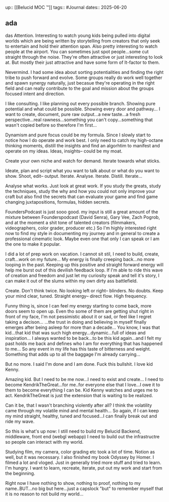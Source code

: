 up:: [[Belucid MOC ™]]
tags:: #Journal 
dates:: 2025-06-20

## ada
das
Attention.
Interesting to watch young kids being pulled into digital worlds which are being written by storytelling from creators that only seek to entertain and hold their attention span.
Also pretty interesting to watch people at the airport. 
You can sometimes just spot people...some cut straight through the noise.
They're often attractive or just interesting to look at.
But mostly their just attractive and have some form of It-factor to them.

Nevermind.
I had some idea about sorting potentialities and finding the right tribe to push forward and evolve.
Some groups really do work well together and spawn synergy naturally, just becasue they're operating in the right field and can really contribute to the goal and mission about the groups focused intent and direction.

I like consulting. I like planning out every possible branch. Showing pure potential and what could be possible.
Showing every door and pathway... 
I want to create, document, pure raw output...a new taste...a fresh perspective...real rawness...something you can't copy...something that wasn't copied before so therefore I'm first...

Dynamism and pure focus could be my formula.
Since I slowly start to notice how I do operate and work best.
I only need to catch my high-octane thinking moments, distill the insights and find an algorhtim to manifest and operate on my ideas.
Ideas, insights– could be my moat. 

Create your own niche and watch for demand.
Iterate towards what sticks.

Ideate, plan and script what you want to talk about or what do you want to show.
Shoot, edit– output.
Iterate. Analyse. Iterate. Distill. Iterate...

Analyse what works.
Just look at great work.
If you study the greats, study the techniques, study the why and how you could not only improve your craft but also find the secrets that can evaluate your game and find game changing juxtapositions, formulas, hidden secrets.

FoundersPodcast is just sooo good.
my input is still a great amount of the mixture between Founderspodcast (David Senra), Gary Vee, Zach Pogrob, and at the moment a shit tone of talented creators (filmmakers, videographers, color grader, producer etc.)
So I'm highly interested right now to find my style in documenting my journey and in general to create a professional cinematic look.
Maybe even one that only I can speak or I am the one to make it popular.

I did a lot of prep work on vacation.
I cannot sit stil, I need to build, create, craft...work on my future...
My energy is finally creeping back...no more looping in the past.
Keeping up this positive and straight forward energy will help me burst out of this devilish feedback loop.
If I'm able to ride this wave of creation and freedom and just let my curiosity speak and tell it's story, I can make it out of the slums within my own dirty ass battlefield.

Create.
Don't think twice.
No looking left or right– blinders.
No doubts. 
Keep your mind clear, tuned.
Straight energy– direct flow. 
High frequency.

Funny thing is, since I can feel my energy starting to come back, more doors seem to open up.
Even tho some of them are getting shut right in front of my face, I'm not pessimistic about it or sad, or feel like I regret taking a decison...
...the trust in doing and believing in myself finally emerges after being asleep for more than a decade...
You know, I was that kid...that kid that was such high energy...dynamic...full of ideas and inspiration...
I always wanted to be back...to be this kid again...and I felt my past holds me back and defines who I am for everything that has happened to me...
So any event in my life has this taste of bitterness and weight.
Something that adds up to all the baggage I'm already carrying...

But no more. 
I said I'm done and I am done.
Fuck this bullshit.
I love kid Kenny.

Amazing kid.
But I need to be me now...I need to exist and create...
I need to become KendrikTheGreat...for me..for everyone else that I love...I owe it to them to become everything I can be.
Kid Kenny watches and urges me to act.
KendrikTheGreat is just the extension that is waiting to be realized.

Can it be, that I wasn't branching violently after all? I think the volatility came through my volatile mind and mental health...
So again, if I can keep my mind straight, healthy, tuned and focused...I can finally break out and ride my wave.

So this is what's up now:
I still need to build my Belucid Backend, middleware, front end (webgl webapp)
I need to build out the infrastructre so people can interact with my world.

Studying film, my camera, color grading etc took a lot of time. 
Notion as well, but it was necessary.
I also finished my book Odyssey by Homer.
I filmed a lot and vloged. 
Just in generally tried more stuff and tried to learn.
I'm hungry.
I want to learn, recreate, iterate, put out my work and start from the beginning.

Right now I have nothing to show, nothing to proof, nothing to my name..BUT...no big but here...just a capslock "but" to remember myself that it is no reason to not build my world...



